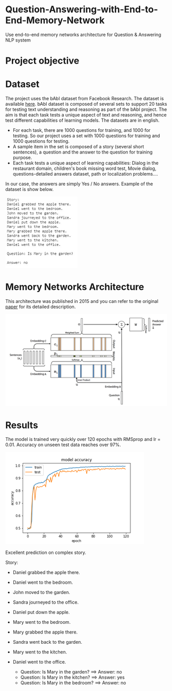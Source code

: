 # Question-Answering-with-End-to-End-Memory-Network
Use end-to-end memory networks architecture for Question &amp; Answering NLP system


# Project objective



# Dataset

The project uses the bAbI dataset from Facebook Research. The dataset is available [here](https://research.fb.com/downloads/babi/). bAbI dataset is composed of several sets to support 20 tasks for testing text understanding and reasoning as part of the bAbI project. The aim is that each task tests a unique aspect of text and reasoning, and hence test different capabilities of learning models. The datasets are in english.
- For each task, there are 1000 questions for training, and 1000 for testing. So our project uses a set with 1000 questions for training and 1000 questions for testing.
- A sample item in the set is composed of a story (several short sentences), a question and the answer to the question for training purpose.
- Each task tests a unique aspect of learning capabilities: Dialog in the restaurant domain, children's book missing word test, Movie dialog, questions-detailed answers dataset, path or localization problems....

In our case, the answers are simply Yes / No answers. Example of the dataset is show below.

![](asset/sample.jpg)

# Memory Networks Architecture

This architecture was published in 2015 and you can refer to the original [paper](https://arxiv.org/abs/1503.08895) for its detailed description.

![](asset/memory_networks.png)


# Results

The model is trained very quickly over 120 epochs with RMSprop and lr = 0.01. Accuracy on unseen test data reaches over 97%.

![](asset/accuracy.png)

Excellent prediction on complex story.

Story:
- Daniel grabbed the apple there.
- Daniel went to the bedroom.
- John moved to the garden.
- Sandra journeyed to the office.
- Daniel put down the apple.
- Mary went to the bedroom.
- Mary grabbed the apple there.
- Sandra went back to the garden.
- Mary went to the kitchen.
- Daniel went to the office.

  - Question: Is Mary in the garden?  ==> Answer: no
  - Question: Is Mary in the kitchen?  ==> Answer: yes
  - Question: Is Mary in the bedroom?  ==> Answer: no
